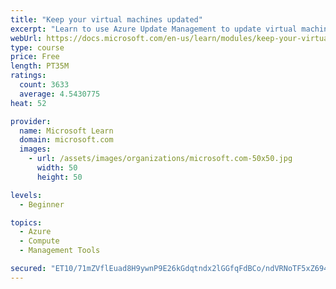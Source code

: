 ```yaml
---
title: "Keep your virtual machines updated"
excerpt: "Learn to use Azure Update Management to update virtual machines, verify agent connectivity, and use Azure Log Analytics in your cloud environment."
webUrl: https://docs.microsoft.com/en-us/learn/modules/keep-your-virtual-machines-updated/
type: course
price: Free
length: PT35M
ratings:
  count: 3633
  average: 4.5430775
heat: 52

provider:
  name: Microsoft Learn
  domain: microsoft.com
  images:
    - url: /assets/images/organizations/microsoft.com-50x50.jpg
      width: 50
      height: 50

levels:
  - Beginner

topics:
  - Azure
  - Compute
  - Management Tools

secured: "ET10/71mZVflEuad8H9ywnP9E26kGdqtndx2lGGfqFdBCo/ndVRNoTF5xZ694uTDTpnTm5MeyTsZ1btggFYkCOMVcrDbFNSh0eR5BnePTr6ItkR0cZxI71kbp4q+NWUmyEnhO1J/+XuGkzheizdNKD/y7pNJRo7sgW+793JJPFe+jyoEdtEjhGQnBK88DhDGd0epz39lK8huGFTBsVBzforH+neNajLvXxv7CPQbNZDGDXKWYthEWQtbCilZhn7TjcobB4jN8FJw4ZiA2VCIkOZggNYgpbnU0OdOeP0DPEGaNF7FgAxMJRE0fk0PXdgPGhukJsXcYp77KgTTG829MuDeoFHi7VhmdzhcuVVcAYczzrpiLDYzfYPtq86U9t1OqEt7M5iOLbU5C26AkE54iMosyKXjRZ0d26d9hIbvFtk=;4x7gByydT29TvH91kX93BQ=="
---
```


